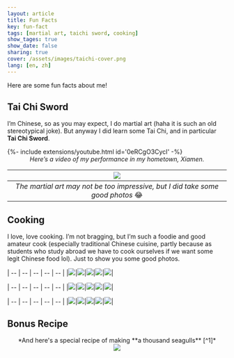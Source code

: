 ```yaml
---
layout: article
title: Fun Facts
key: fun-fact 
tags: [martial art, taichi sword, cooking]
show_tages: true
show_date: false
sharing: true
cover: /assets/images/taichi-cover.png
lang: [en, zh]
---
```


Here are some fun facts about me!

<!--more-->

## Tai Chi Sword

I’m Chinese, so as you may expect, I do martial art (haha it is such an old stereotypical joke). But anyway I did learn some Tai Chi, and in particular **Tai Chi Sword**. 

<div>{%- include extensions/youtube.html id='0eRCgO3CycI' -%}</div>
<center><i>Here’s a video of my performance in my hometown, Xiamen.</i></center>

|![](/assets/images/taichi-cover.png)|
|:--:|
| *The martial art may not be too impressive, but I did take some good photos* :joy: |

## Cooking

I love, love cooking. I’m not bragging, but I’m such a foodie and good amateur cook (especially traditional Chinese cuisine, partly because as students who study abroad we have to cook ourselves if we want some legit Chinese food lol). Just to show you some good photos.

| -- | -- | -- | -- | -- |
|![](/assets/images/food-3400-1.jpg)|![](/assets/images/food-3400-2.jpg)|![](/assets/images/food-3400-3.jpg)|![](/assets/images/food-3400-4.jpg)|![](/assets/images/food-3400-5.jpg)|

| -- | -- | -- | -- | -- |
|![](/assets/images/food-1.jpg)|![](/assets/images/food-2.jpg)|![](/assets/images/food-3.jpg)|![](/assets/images/food-4.jpg)|![](/assets/images/food-5.jpg)|

| -- | -- | -- | -- | -- |
|![](/assets/images/food-6.jpg)|![](/assets/images/food-7.jpg)|![](/assets/images/food-8.jpg)|![](/assets/images/food-9.jpg)|![](/assets/images/food-10.jpg)|

## Bonus Recipe

<div align="center" markdown="1">
  *And here's a special recipe of making **a thousand seagulls** [^1]*
</div>
<center>
  <img class="image image--xl" src="/assets/images/recipe-me-en.jpg">
</center>

[^1]: if you don’t know yet, my Chinese name basically means a thousand seagulls because I was born in 2000 in Xiamen, a seaside city full of seagulls!
